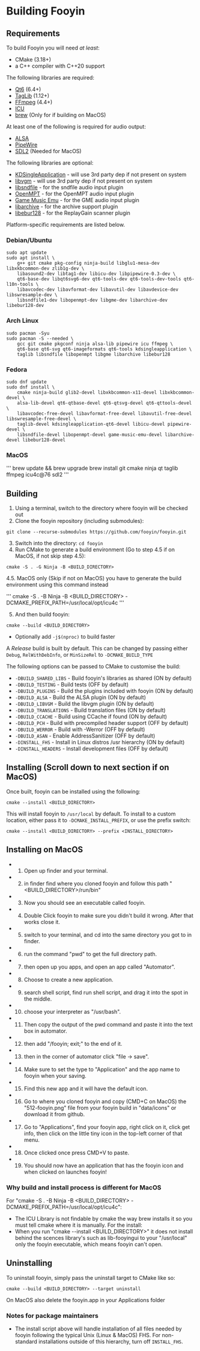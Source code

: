 # Building Fooyin

## Requirements

To build Fooyin you will need *at least*:

- CMake (3.18+)
- a C++ compiler with C++20 support

The following libraries are required:

* [Qt6](https://www.qt.io) (6.4+)
* [TagLib](https://taglib.org) (1.12+)
* [FFmpeg](https://ffmpeg.org) (4.4+)
* [ICU](https://icu.unicode.org/)
* [brew](https://brew.sh) (Only for if building on MacOS)

At least one of the following is required for audio output:

* [ALSA](https://alsa-project.org)
* [PipeWire](https://pipewire.org)
* [SDL2](https://www.libsdl.org) (Needed for MacOS)

The following libraries are optional:
* [KDSingleApplication](https://github.com/KDAB/KDSingleApplication) - will use 3rd party dep if not present on system
* [libvgm](https://github.com/ValleyBell/libvgm) - will use 3rd party dep if not present on system
* [libsndfile](https://libsndfile.github.io/libsndfile) - for the sndfile audio input plugin
* [OpenMPT](https://lib.openmpt.org/libopenmpt) - for the OpenMPT audio input plugin
* [Game Music Emu](https://github.com/libgme/game-music-emu) - for the GME audio input plugin
* [libarchive](https://www.libarchive.org) - for the archive support plugin
* [libebur128](https://github.com/jiixyj/libebur128) - for the ReplayGain scanner plugin

Platform-specific requirements are listed below.

### Debian/Ubuntu

```
sudo apt update
sudo apt install \
    g++ git cmake pkg-config ninja-build libglu1-mesa-dev libxkbcommon-dev zlib1g-dev \
    libasound2-dev libtag1-dev libicu-dev libpipewire-0.3-dev \
    qt6-base-dev libqt6svg6-dev qt6-tools-dev qt6-tools-dev-tools qt6-l10n-tools \
    libavcodec-dev libavformat-dev libavutil-dev libavdevice-dev libswresample-dev \
    libsndfile1-dev libopenmpt-dev libgme-dev libarchive-dev libebur128-dev
```

### Arch Linux

```
sudo pacman -Syu
sudo pacman -S --needed \
    gcc git cmake pkgconf ninja alsa-lib pipewire icu ffmpeg \
    qt6-base qt6-svg qt6-imageformats qt6-tools kdsingleapplication \
    taglib libsndfile libopenmpt libgme libarchive libebur128
```

### Fedora

```
sudo dnf update
sudo dnf install \
    cmake ninja-build glib2-devel libxkbcommon-x11-devel libxkbcommon-devel \
    alsa-lib-devel qt6-qtbase-devel qt6-qtsvg-devel qt6-qttools-devel \
    libavcodec-free-devel libavformat-free-devel libavutil-free-devel libswresample-free-devel \
    taglib-devel kdsingleapplication-qt6-devel libicu-devel pipewire-devel \
    libsndfile-devel libopenmpt-devel game-music-emu-devel libarchive-devel libebur128-devel
```

### MacOS

'''
brew update && brew upgrade
brew install git cmake ninja qt taglib ffmpeg icu4c@76 sdl2
'''

## Building

1. Using a terminal, switch to the directory where fooyin will be checked out
2. Clone the fooyin repository (including submodules):

```
git clone --recurse-submodules https://github.com/fooyin/fooyin.git
```

3. Switch into the directory: `cd fooyin`
4. Run CMake to generate a build environment (Go to step 4.5 if on MacOS, if not skip step 4.5):

```
cmake -S . -G Ninja -B <BUILD_DIRECTORY>
```

4.5. MacOS only (Skip if not on MacOS)
you have to generate the build environment using this command instead

'''
cmake -S . -B Ninja -B <BUILD_DIRECTORY> -DCMAKE_PREFIX_PATH=/usr/local/opt/icu4c
'''

5. And then build fooyin:

```
cmake --build <BUILD_DIRECTORY>
```

* Optionally add `-j$(nproc)` to build faster

A *Release* build is built by default. This can be changed by passing either
`Debug`, `RelWithDebInfo`, or `MinSizeRel` to `-DCMAKE_BUILD_TYPE`

The following options can be passed to CMake to customise the build:

* `-DBUILD_SHARED_LIBS` - Build fooyin's libraries as shared (ON by default)
* `-DBUILD_TESTING` - Build tests (OFF by default)
* `-DBUILD_PLUGINS` - Build the plugins included with fooyin (ON by default)
* `-DBUILD_ALSA` - Build the ALSA plugin (ON by default)
* `-DBUILD_LIBVGM` - Build the libvgm plugin (ON by default)
* `-DBUILD_TRANSLATIONS` - Build translation files (ON by default)
* `-DBUILD_CCACHE` - Build using CCache if found (ON by default)
* `-DBUILD_PCH` - Build with precompiled header support (OFF by default)
* `-DBUILD_WERROR` - Build with -Werror (OFF by default)
* `-DBUILD_ASAN` - Enable AddressSanitizer (OFF by default)
* `-DINSTALL_FHS` - Install in Linux distros /usr hierarchy (ON by default)
* `-DINSTALL_HEADERS` - Install development files (OFF by default)

## Installing (Scroll down to next section if on MacOS)

Once built, fooyin can be installed using the following:

```
cmake --install <BUILD_DIRECTORY>
```

This will install fooyin to `/usr/local` by default.
To install to a custom location, either pass it to `-DCMAKE_INSTALL_PREFIX`, or
use the prefix switch:

```
cmake --install <BUILD_DIRECTORY> --prefix <INSTALL_DIRECTORY>
```

## Installing on MacOS
* 1. Open up finder and your terminal.
* 2. in finder find where you cloned fooyin and follow this path "<BUILD_DIRECTORY>/run/bin"
* 3. Now you should see an executable called fooyin.
* 4. Double Click fooyin to make sure you didn't build it wrong. After that works close it.
* 5. switch to your terminal, and cd into the same directory you got to in finder.
* 6. run the command "pwd" to get the full directory path.
* 7. then open up you apps, and open an app called "Automator".
* 8. Choose to create a new application.
* 9. search shell script, find run shell script, and drag it into the spot in the middle.
* 10. choose your interpreter as "/usr/bash".
* 11. Then copy the output of the pwd command and paste it into the text box in automator.
* 12. then add "/fooyin; exit;" to the end of it.
* 13. then in the corner of automator click "file -> save".
* 14. Make sure to set the type to "Application" and the app name to fooyin when your saving.
* 15. Find this new app and it will have the default icon.
* 16. Go to where you cloned fooyin and copy (CMD+C on MacOS) the "512-fooyin.png" file from your fooyin build in "data/icons" or download it from github.
* 17. Go to "Applications", find your fooyin app, right click on it, click get info, then click on the little tiny icon in the top-left corner of that menu.
* 18. Once clicked once press CMD+V to paste.
* 19. You should now have an application that has the fooyin icon and when clicked on launches fooyin!

### Why build and install process is different for MacOS
For "cmake -S . -B Ninja -B <BUILD_DIRECTORY> -DCMAKE_PREFIX_PATH=/usr/local/opt/icu4c":
  - The ICU Library is not findable by cmake the way brew installs it so you must tell cmake where it is manually.
For the install:
  - When you run "cmake --install <BUILD_DIRECTORY>" it does not install behind the scences library's such as lib-fooyingui to your "/usr/local" only the fooyin executable, which means fooyin can't open.

## Uninstalling

To uninstall fooyin, simply pass the uninstall target to CMake like so:

```
cmake --build <BUILD_DIRECTORY> --target uninstall
```

On MacOS also delete the fooyin.app in your Applications folder

### Notes for package maintainers

* The install script above will handle installation of all files needed by fooyin following the typical Unix (Linux & MacOS) FHS.
For non-standard installations outside of this hierarchy, turn off `INSTALL_FHS`.
